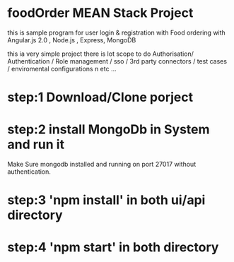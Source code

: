 # foodOrder MEAN Stack Project
this is sample program for user login &amp; registration with Food ordering with Angular.js 2.0 , Node.js , Express, MongoDB 

this ia very simple project there is lot scope to do Authorisation/ Authentication / Role management / sso / 3rd party connectors / test cases / enviromental configurations n etc ...

# step:1   Download/Clone porject 

# step:2   install MongoDb in System and run it 
Make Sure mongodb installed and running on port 27017 without authentication.

# step:3  'npm install' in both ui/api directory 

# step:4  'npm start' in both directory
